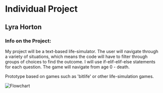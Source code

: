 # **Individual Project**
## Lyra Horton

### Info on the Project:
My project will be a text-based life-simulator. The user will navigate through a variety of situations, which means the code will have to filter through groups of choices to find the outcome. 
I will use if-elif-elif-else statements for each question. The game will navigate from age 0 - death. 

Prototype based on games such as 'bitlife' or other life-simulation games. 

![Flowchart](https://github.com/lyraeho/Individual-Project/assets/142616800/31605951-4732-4f72-b979-129494a0b3ac)
